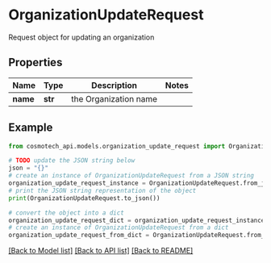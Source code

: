 # OrganizationUpdateRequest

Request object for updating an organization

## Properties

Name | Type | Description | Notes
------------ | ------------- | ------------- | -------------
**name** | **str** | the Organization name | 

## Example

```python
from cosmotech_api.models.organization_update_request import OrganizationUpdateRequest

# TODO update the JSON string below
json = "{}"
# create an instance of OrganizationUpdateRequest from a JSON string
organization_update_request_instance = OrganizationUpdateRequest.from_json(json)
# print the JSON string representation of the object
print(OrganizationUpdateRequest.to_json())

# convert the object into a dict
organization_update_request_dict = organization_update_request_instance.to_dict()
# create an instance of OrganizationUpdateRequest from a dict
organization_update_request_from_dict = OrganizationUpdateRequest.from_dict(organization_update_request_dict)
```
[[Back to Model list]](../README.md#documentation-for-models) [[Back to API list]](../README.md#documentation-for-api-endpoints) [[Back to README]](../README.md)



